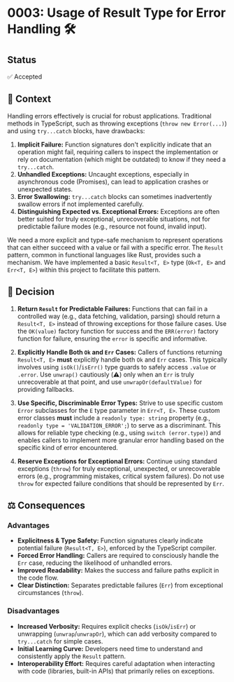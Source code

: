 # 0003: Usage of Result Type for Error Handling 🛠️

## Status

✅ Accepted

## 🤔 Context

Handling errors effectively is crucial for robust applications. Traditional methods in TypeScript, such as throwing exceptions (`throw new Error(...)`) and using `try...catch` blocks, have drawbacks:

1.  **Implicit Failure:** Function signatures don't explicitly indicate that an operation might fail, requiring callers to inspect the implementation or rely on documentation (which might be outdated) to know if they need a `try...catch`.
2.  **Unhandled Exceptions:** Uncaught exceptions, especially in asynchronous code (Promises), can lead to application crashes or unexpected states.
3.  **Error Swallowing:** `try...catch` blocks can sometimes inadvertently swallow errors if not implemented carefully.
4.  **Distinguishing Expected vs. Exceptional Errors:** Exceptions are often better suited for truly exceptional, unrecoverable situations, not for predictable failure modes (e.g., resource not found, invalid input).

We need a more explicit and type-safe mechanism to represent operations that can either succeed with a value or fail with a specific error. The `Result` pattern, common in functional languages like Rust, provides such a mechanism. We have implemented a basic `Result<T, E>` type (`Ok<T, E>` and `Err<T, E>`) within this project to facilitate this pattern.

## 🎯 Decision

1.  **Return `Result` for Predictable Failures:** Functions that can fail in a controlled way (e.g., data fetching, validation, parsing) should return a `Result<T, E>` instead of throwing exceptions for those failure cases. Use the `OK(value)` factory function for success and the `ERR(error)` factory function for failure, ensuring the `error` is specific and informative.

2.  **Explicitly Handle Both `Ok` and `Err` Cases:** Callers of functions returning `Result<T, E>` **must** explicitly handle both `Ok` and `Err` cases. This typically involves using `isOk()`/`isErr()` type guards to safely access `.value` or `.error`. Use `unwrap()` cautiously (⚠️) only when an `Err` is truly unrecoverable at that point, and use `unwrapOr(defaultValue)` for providing fallbacks.

3.  **Use Specific, Discriminable Error Types:** Strive to use specific custom `Error` subclasses for the `E` type parameter in `Err<T, E>`. These custom error classes **must** include a `readonly type: string` property (e.g., `readonly type = 'VALIDATION_ERROR';`) to serve as a discriminant. This allows for reliable type checking (e.g., using `switch (error.type)`) and enables callers to implement more granular error handling based on the specific kind of error encountered.

4.  **Reserve Exceptions for Exceptional Errors:** Continue using standard exceptions (`throw`) for truly exceptional, unexpected, or unrecoverable errors (e.g., programming mistakes, critical system failures). Do not use `throw` for expected failure conditions that should be represented by `Err`.

## ⚖️ Consequences

### Advantages

- **Explicitness & Type Safety:** Function signatures clearly indicate potential failure (`Result<T, E>`), enforced by the TypeScript compiler.
- **Forced Error Handling:** Callers are required to consciously handle the `Err` case, reducing the likelihood of unhandled errors.
- **Improved Readability:** Makes the success and failure paths explicit in the code flow.
- **Clear Distinction:** Separates predictable failures (`Err`) from exceptional circumstances (`throw`).

### Disadvantages

- **Increased Verbosity:** Requires explicit checks (`isOk`/`isErr`) or unwrapping (`unwrap`/`unwrapOr`), which can add verbosity compared to `try...catch` for simple cases.
- **Initial Learning Curve:** Developers need time to understand and consistently apply the `Result` pattern.
- **Interoperability Effort:** Requires careful adaptation when interacting with code (libraries, built-in APIs) that primarily relies on exceptions.
